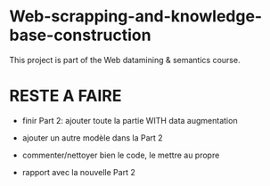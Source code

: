 # Web-scrapping-and-knowledge-base-construction
This project is part of the Web datamining &amp; semantics course.


# RESTE A FAIRE

- finir Part 2: ajouter toute la partie WITH data augmentation

- ajouter un autre modèle dans la Part 2

- commenter/nettoyer bien le code, le mettre au propre

- rapport avec la nouvelle Part 2
